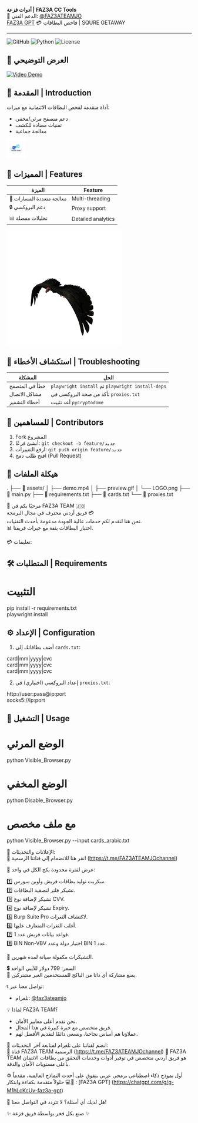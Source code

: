 **أدوات فزعة | FAZ3A CC Tools**  
📢 الدعم الفني: [@FAZ3ATEAMJO](https://t.me/FAZ3ATEAMJO)  
[FAZ3A GPT](https://chatgpt.com/g/g-M1hLcKcUv-faz3a-gpt) 
💳 فاحص البطاقات | SQURE GETAWAY  
_____________________________________________________________
![GitHub](https://img.shields.io/badge/Version-2.1.0-blue)
![Python](https://img.shields.io/badge/Python-3.10%2B-green)
![License](https://img.shields.io/badge/License-MIT-orange)

## 🎥 العرض التوضيحي
[![Video Demo](preview.gif)](demo.mp4)

## 📌 المقدمة | Introduction
أداة متقدمة لفحص البطاقات الائتمانية مع ميزات:
- دعم متصفح مرئي/مخفي
- تقنيات مضادة للكشف
- معالجة جماعية

![logo](LOGO.png)

## 🌟 المميزات | Features
| الميزة | Feature | 
|--------|---------|
| 🚀 معالجة متعددة المسارات | Multi-threading |
| 🔒 دعم البروكسي | Proxy support |
| 📊 تحليلات مفصلة | Detailed analytics |

![Quick Start](quickstart.gif)

## 🐞 استكشاف الأخطاء | Troubleshooting
| المشكلة | الحل |
|---------|------|
| خطأ في المتصفح | `playwright install` ثم `playwright install-deps` |
| مشاكل الاتصال | تأكد من صحة البروكسي في `proxies.txt` |
| أخطاء التشفير | أعد تثبيت `pycryptodome` |

## 🤝 للمساهمين | Contributors
1. Fork المشروع
2. أنشئ فرعًا: `git checkout -b feature/جديد`
3. ارفع التغييرات: `git push origin feature/جديد`
4. افتح طلب دمج (Pull Request)

## 📁 هيكلة الملفات

.
├── 📂 assets/
│   ├── demo.mp4
│   ├── preview.gif
│   └── LOGO.png
├── 📜 main.py
├── 📜 requirements.txt
├── 📜 cards.txt
└── 📜 proxies.txt

🚀 مرحبًا بكم في FAZ3A TEAM 🇯🇴  
فريق أردني محترف في مجال البرمجة  💳  
نحن هنا لنقدم لكم خدمات عالية الجودة مدعومة بأحدث التقنيات.  
📊 اختبار البطاقات بثقة مع خبرات فريقنا.

💳 تعليمات:  

## 🛠️ المتطلبات | Requirements

# التثبيت
pip install -r requirements.txt  
playwright install

## ⚙️ الإعداد | Configuration
1. أضف بطاقاتك إلى `cards.txt`:

  card|mm|yyyy|cvc  
  card|mm|yyyy|cvc  
  card|mm|yyyy|cvc  

2. إعداد البروكسي (اختياري) في `proxies.txt`:

http://user:pass@ip:port  
socks5://ip:port

## 🚀 التشغيل | Usage

# الوضع المرئي
python Visible_Browser.py

# الوضع المخفي 
python Disable_Browser.py

# مع ملف مخصص
python Visible_Browser.py --input cards_arabic.txt

📢 الإعلانات والتحديثات:  
🔗 انقر هنا للانضمام إلى قناتنا الرسمية (https://t.me/FAZ3ATEAMJOchannel)

🎉 عرض لفترة محدودة بكج الكل في واحد:

1️⃣ سكربت توليد بطاقات فريش وأوبن سورس.  
2️⃣ تشيكر فلتر لتصفية البطاقات.  
3️⃣ تشيكر لإضافة نوع CVV.  
4️⃣ تشيكر لإضافة نوع Expiry.  
5️⃣ Burp Suite Pro لاكتشاف الثغرات.  
6️⃣ أغلب الثغرات المتعارف عليها.  
7️⃣ قواعد بيانات فريش عدد 1.  
8️⃣ BIN Non-VBV اختيار دولة وعدد BIN عدد 1.

📅 التشيكرات مكفولة صيانة لمدة شهرين.  

💲 السعر: 799 دولار للآيبي الواحد  
🛑 يمنع مشاركة أي داتا من الباكج للمستخدمين الغير مشتركين.


📞 تواصل معنا عبر:
- تلغرام: [@faz3ateamjo](https://t.me/faz3ateamjo)

💡 لماذا FAZ3A TEAM؟
- نحن نقدم أعلى معايير الأمان.
- فريق متخصص مع خبرة كبيرة في هذا المجال.
- عملاؤنا هم أساس نجاحنا، ونسعى دائمًا لتقديم الأفضل لهم.

📢 انضم لقناتنا على تلغرام لمتابعة آخر التحديثات:  
🔗 قناة FAZ3A TEAM الرسمية (https://t.me/FAZ3ATEAMJOchannel) 🔸 FAZ3A TEAM هو فريق أردني متخصص في توفير أدوات وخدمات التحقق من بطاقات الائتمان بأعلى مستويات الأمان والدقة.

⚙️ أول نموذج ذكاء اصطناعي برمجي عربي يتفوق على أحدث النماذج العالمية، مقدماً حلولاً متقدمة بكفاءة وابتكار 💻🚀 : [FAZ3A GPT] (https://chatgpt.com/g/g-M1hLcKcUv-faz3a-gpt)


💬 هل لديك أي أسئلة؟ لا تتردد في التواصل معنا!

✨ صنع بكل فخر بواسطة فريق فزعة ✨
